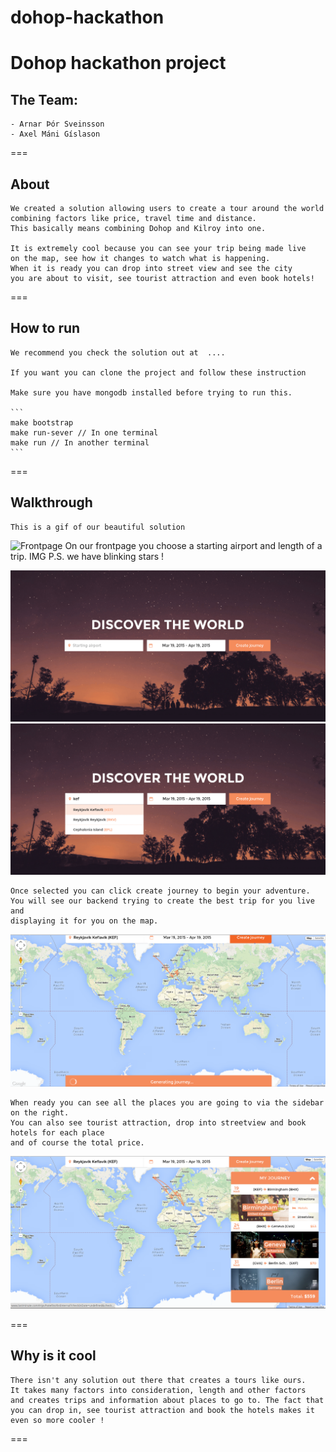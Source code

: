 # dohop-hackathon
Dohop hackathon project
===
## The Team:
	- Arnar Þór Sveinsson
	- Axel Máni Gíslason

===
## About
	We created a solution allowing users to create a tour around the world 
	combining factors like price, travel time and distance.
	This basically means combining Dohop and Kilroy into one.
	
	It is extremely cool because you can see your trip being made live 
	on the map, see how it changes to watch what is happening. 
	When it is ready you can drop into street view and see the city 
	you are about to visit, see tourist attraction and even book hotels! 
===
## How to run
	We recommend you check the solution out at  ....

	If you want you can clone the project and follow these instruction

	Make sure you have mongodb installed before trying to run this.

	```
	make bootstrap
	make run-sever // In one terminal
	make run // In another terminal
	```

===
## Walkthrough
	This is a gif of our beautiful solution
![Frontpage](img/movie.gif "Our beautiful solution")
	On our frontpage you choose a starting airport and length of a trip. 
	IMG
	P.S. we have blinking stars ! 

![Frontpage](img/start.png "Our beautiful frontpage")
![Autofill](img/Kef.png "We select KEF airport")

	Once selected you can click create journey to begin your adventure. 
	You will see our backend trying to create the best trip for you live and 
	displaying it for you on the map.
![Generating trips](img/generating.png "Our server generates trips for you")

	When ready you can see all the places you are going to via the sidebar on the right. 
	You can also see tourist attraction, drop into streetview and book hotels for each place
	and of course the total price.

![Our created trip](img/done.png "When done you can see all sort of information")


===
## Why is it cool
	There isn't any solution out there that creates a tours like ours. 
	It takes many factors into consideration, length and other factors
	and creates trips and information about places to go to. The fact that you can drop in, see tourist attraction and book the hotels makes it even so more cooler !  
===
